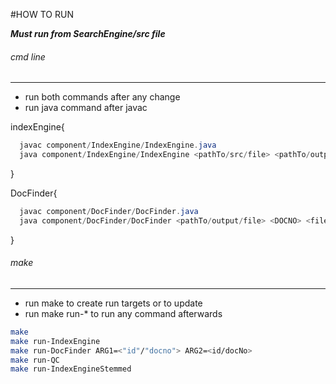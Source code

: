 #HOW TO RUN

***Must run from SearchEngine/src file***

###### cmd line ######
----------------------
- run both commands after any change
- run java command after javac

indexEngine{
```Java
  javac component/IndexEngine/IndexEngine.java
  java component/IndexEngine/IndexEngine <pathTo/src/file> <pathTo/output/file>
```
}

DocFinder{
```Java
  javac component/DocFinder/DocFinder.java
  java component/DocFinder/DocFinder <pathTo/output/file> <DOCNO> <file>
```
}

###### make #######
----------------------
- run make to create run targets or to update
- run make run-* to run any command afterwards

```Bash
make 
make run-IndexEngine
make run-DocFinder ARG1=<"id"/"docno"> ARG2=<id/docNo>
make run-QC 
make run-IndexEngineStemmed
```